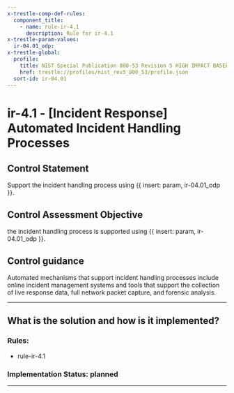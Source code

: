 ```yaml
---
x-trestle-comp-def-rules:
  component_title:
    - name: rule-ir-4.1
      description: Rule for ir-4.1
x-trestle-param-values:
  ir-04.01_odp:
x-trestle-global:
  profile:
    title: NIST Special Publication 800-53 Revision 5 HIGH IMPACT BASELINE
    href: trestle://profiles/nist_rev5_800_53/profile.json
  sort-id: ir-04.01
---
```


# ir-4.1 - \[Incident Response\] Automated Incident Handling Processes

## Control Statement

Support the incident handling process using {{ insert: param, ir-04.01_odp }}.

## Control Assessment Objective

the incident handling process is supported using {{ insert: param, ir-04.01_odp }}.

## Control guidance

Automated mechanisms that support incident handling processes include online incident management systems and tools that support the collection of live response data, full network packet capture, and forensic analysis.

______________________________________________________________________

## What is the solution and how is it implemented?

<!-- For implementation status enter one of: implemented, partial, planned, alternative, not-applicable -->

<!-- Note that the list of rules under ### Rules: is read-only and changes will not be captured after assembly to JSON -->

<!-- Add control implementation description here for control: ir-4.1 -->

### Rules:

  - rule-ir-4.1

### Implementation Status: planned

______________________________________________________________________
